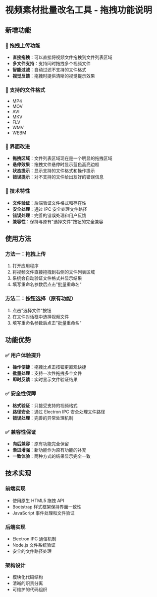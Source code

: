 # 视频素材批量改名工具 - 拖拽功能说明

## 新增功能

### 🎯 拖拽上传功能
- **直接拖拽**：可以直接将视频文件拖拽到文件列表区域
- **多文件支持**：支持同时拖拽多个视频文件
- **智能过滤**：自动过滤不支持的文件格式
- **视觉反馈**：拖拽时提供清晰的视觉提示效果

### 📁 支持的文件格式
- MP4
- MOV  
- AVI
- MKV
- FLV
- WMV
- WEBM

### 🎨 界面改进
- **拖拽区域**：文件列表区域现在是一个明显的拖拽区域
- **悬停效果**：拖拽文件悬停时显示蓝色高亮边框
- **状态提示**：显示支持的文件格式和操作提示
- **错误提示**：对不支持的文件给出友好的错误信息

### 🔧 技术特性
- **文件验证**：后端验证文件格式和存在性
- **安全处理**：通过 IPC 安全处理文件路径
- **错误处理**：完善的错误处理和用户反馈
- **兼容性**：保持与原有"选择文件"按钮的完全兼容

## 使用方法

### 方法一：拖拽上传
1. 打开应用程序
2. 将视频文件直接拖拽到右侧的文件列表区域
3. 系统会自动验证文件格式并显示结果
4. 填写重命名参数后点击"批量重命名"

### 方法二：按钮选择（原有功能）
1. 点击"选择文件"按钮
2. 在文件对话框中选择视频文件
3. 填写重命名参数后点击"批量重命名"

## 功能优势

### ✅ 用户体验提升
- **操作便捷**：拖拽比点击按钮更直观快捷
- **批量处理**：支持一次性拖拽多个文件
- **即时反馈**：实时显示文件验证结果

### ✅ 安全性保障
- **格式验证**：只接受支持的视频格式
- **路径安全**：通过 Electron IPC 安全处理文件路径
- **错误处理**：完善的异常处理机制

### ✅ 兼容性保证
- **向后兼容**：原有功能完全保留
- **渐进增强**：新功能作为原有功能的补充
- **一致体验**：两种方式的结果显示完全一致

## 技术实现

### 前端实现
- 使用原生 HTML5 拖拽 API
- Bootstrap 样式框架保持界面一致性
- JavaScript 事件处理和文件验证

### 后端实现  
- Electron IPC 通信机制
- Node.js 文件系统验证
- 安全的文件路径处理

### 架构设计
- 模块化代码结构
- 清晰的职责分离
- 可维护的代码组织